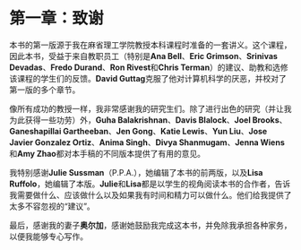 # 第一章：致谢

本书的第一版源于我在麻省理工学院教授本科课程时准备的一套讲义。这个课程，因此本书，受益于来自教职员工（特别是**Ana Bell**、**Eric Grimson**、**Srinivas Devadas**、**Fredo Durand**、**Ron Rivest**和**Chris Terman**）的建议、助教和选修该课程的学生们的反馈。**David Guttag**克服了他对计算机科学的厌恶，并校对了第一版的多个章节。

像所有成功的教授一样，我非常感谢我的研究生们。除了进行出色的研究（并让我为此获得一些功劳）外，**Guha Balakrishnan**、**Davis Blalock**、**Joel Brooks**、**Ganeshapillai Gartheeban**、**Jen Gong**、**Katie Lewis**、**Yun Liu**、**Jose Javier Gonzalez Ortiz**、**Anima Singh**、**Divya Shanmugam**、**Jenna Wiens**和**Amy Zhao**都对本手稿的不同版本提供了有用的意见。

我特别感谢**Julie Sussman**（P.P.A.），她编辑了本书的前两版，以及**Lisa Ruffolo**，她编辑了本版。**Julie**和**Lisa**都是以学生的视角阅读本书的合作者，告诉我需要做什么、应该做什么以及如果我有时间和精力可以做什么。他们给我提供了太多不容忽视的“建议”。

最后，感谢我的妻子**奥尔加**，感谢她鼓励我完成这本书，并免除我承担各种家务，以便我能够专心写作。
